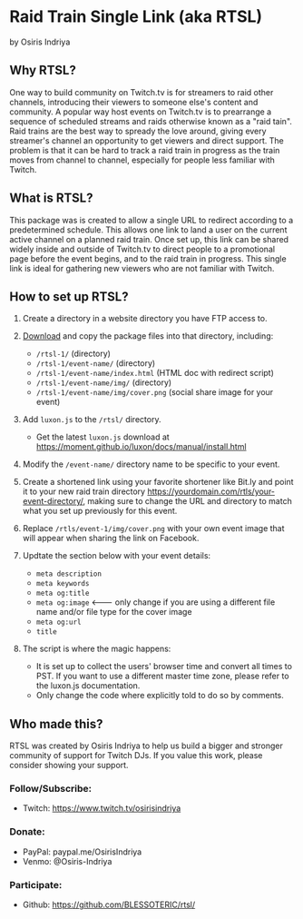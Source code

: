 # Raid Train Single Link (aka RTSL)
by Osiris Indriya

## Why RTSL?
One way to build community on Twitch.tv is for streamers to raid other channels, introducing their viewers to someone else's content and community. A popular way host events on Twitch.tv is to prearrange a sequence of scheduled streams and raids otherwise known as a "raid tain". Raid trains are the best way to spready the love around, giving every streamer's channel an opportunity to get viewers and direct support. The problem is that it can be hard to track a raid train in progress as the train moves from channel to channel, especially for people less familiar with Twitch.

## What is RTSL?
This package was is created to allow a single URL to redirect according to a predetermined schedule. This allows one link to land a user on the current active channel on a planned raid train. Once set up, this link can be shared widely inside and outside of Twitch.tv to direct people to a promotional page before the event begins, and to the raid train in progress. This single link is ideal for gathering new viewers who are not familiar with Twitch.

## How to set up RTSL?

1. Create a directory in a website directory you have FTP access to.

1. [Download](https://github.com/BLESSOTERIC/rtsl/archive/v1.zip) and copy the package files into that directory, including:
    * `/rtsl-1/` (directory)
    * `/rtsl-1/event-name/` (directory)
    * `/rtsl-1/event-name/index.html` (HTML doc with redirect script)
    * `/rtsl-1/event-name/img/` (directory)
    * `/rtsl-1/event-name/img/cover.png` (social share image for your event)

1. Add `luxon.js` to the `/rtsl/` directory.
    * Get the latest `luxon.js` download at https://moment.github.io/luxon/docs/manual/install.html

1. Modify the `/event-name/` directory name to be specific to your event.

1. Create a shortened link using your favorite shortener like Bit.ly and point it to your new raid train directory https://yourdomain.com/rtls/your-event-directory/, making sure to change the URL and directory to match what you set up previously for this event.

1. Replace `/rtls/event-1/img/cover.png` with your own event image that will appear when sharing the link on Facebook.

1. Updtate the <head> section below with your event details:
    * `meta description`
    * `meta keywords`
    * `meta og:title`
    * `meta og:image` <--- only change if you are using a different file name and/or file type for the cover image
    * `meta og:url`
    * `title`

1. The script is where the magic happens: 
    * It is set up to collect the users' browser time and convert all times to PST. If you want to use a different master time zone, please refer to the luxon.js documentation.
    * Only change the code where explicitly told to do so by comments.

## Who made this?
RTSL was created by Osiris Indriya to help us build a bigger and stronger community of support for Twitch DJs. If you value this work, please consider showing your support.

### Follow/Subscribe: 
* Twitch: https://www.twitch.tv/osirisindriya

### Donate:
* PayPal: paypal.me/OsirisIndriya
* Venmo: @Osiris-Indriya

### Participate:
* Github: https://github.com/BLESSOTERIC/rtsl/
